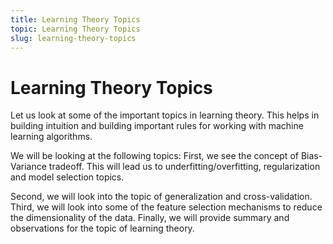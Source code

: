```yaml
---
title: Learning Theory Topics
topic: Learning Theory Topics
slug: learning-theory-topics
---
```


# Learning Theory Topics

Let us look at some of the important topics in learning theory. This helps in building intuition and building important rules for working with machine learning algorithms.

We will be looking at the following topics: First, we see the concept of Bias-Variance tradeoff. This will lead us to underfitting/overfitting, regularization and model selection topics.

Second, we will look into the topic of generalization and cross-validation. Third, we will look into some of the feature selection mechanisms to reduce the dimensionality of the data. Finally, we will provide summary and observations for the topic of learning theory.
